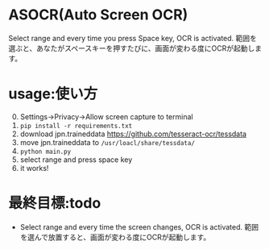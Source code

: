 # ASOCR(Auto Screen OCR)
Select range and every time you press Space key, OCR is activated.
範囲を選ぶと、あなたがスペースキーを押すたびに、画面が変わる度にOCRが起動します。

# usage:使い方
0. Settings->Privacy->Allow screen capture to terminal
1. `pip install -r requirements.txt`
2. download jpn.traineddata
https://github.com/tesseract-ocr/tessdata
3. move jpn.traineddata to `/usr/loacl/share/tessdata/`
4. `python main.py`
5. select range and press space key
6. it works!


# 最終目標:todo
- Select range and every time the screen changes, OCR is activated. 範囲を選んで放置すると、画面が変わる度にOCRが起動します。